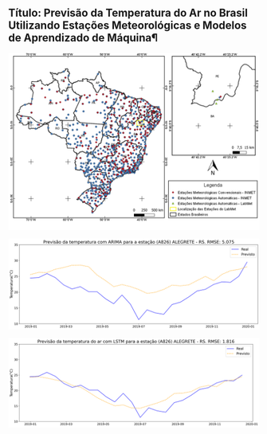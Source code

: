 ## Título: Previsão da Temperatura do Ar no Brasil Utilizando Estações Meteorológicas e Modelos de Aprendizado de Máquina¶

![](3_relatorio/figuras/espacializacao_estacoes.png)

![](3_relatorio/figuras/results/results_arima_A826.png)

![](3_relatorio/figuras/results/results_lstm_A826.png)
